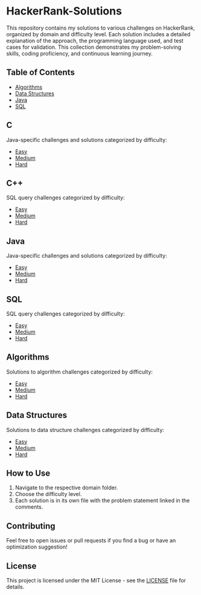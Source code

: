 # HackerRank-Solutions
This repository contains my solutions to various challenges on HackerRank, organized by domain and difficulty level. Each solution includes a detailed explanation of the approach, the programming language used, and test cases for validation. This collection demonstrates my problem-solving skills, coding proficiency, and continuous learning journey.

## Table of Contents
- [Algorithms](#algorithms)
- [Data Structures](#data-structures)
- [Java](#java)
- [SQL](#sql)

## C
Java-specific challenges and solutions categorized by difficulty:
- [Easy](C/Easy)
- [Medium](C/Medium)
- [Hard](C/Hard)

## C++
SQL query challenges categorized by difficulty:
- [Easy](C++/Easy)
- [Medium](C++/Medium)
- [Hard](C++/Hard)

## Java
Java-specific challenges and solutions categorized by difficulty:
- [Easy](Java/Easy)
- [Medium](Java/Medium)
- [Hard](Java/Hard)

## SQL
SQL query challenges categorized by difficulty:
- [Easy](SQL/Easy)
- [Medium](SQL/Medium)
- [Hard](SQL/Hard)

## Algorithms
Solutions to algorithm challenges categorized by difficulty:
- [Easy](Algorithms/Easy)
- [Medium](Algorithms/Medium)
- [Hard](Algorithms/Hard)

## Data Structures
Solutions to data structure challenges categorized by difficulty:
- [Easy](DataStructures/Easy)
- [Medium](DataStructures/Medium)
- [Hard](DataStructures/Hard)

## How to Use
1. Navigate to the respective domain folder.
2. Choose the difficulty level.
3. Each solution is in its own file with the problem statement linked in the comments.

## Contributing
Feel free to open issues or pull requests if you find a bug or have an optimization suggestion!

## License
This project is licensed under the MIT License - see the [LICENSE](LICENSE) file for details.
